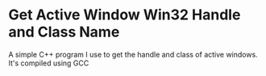# Get Active Window Win32 Handle and Class Name

A simple C++ program I use to get the handle and class of active windows. It's compiled using GCC
